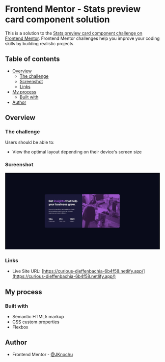 # Frontend Mentor - Stats preview card component solution

This is a solution to the [Stats preview card component challenge on Frontend Mentor](https://www.frontendmentor.io/challenges/stats-preview-card-component-8JqbgoU62). Frontend Mentor challenges help you improve your coding skills by building realistic projects. 

## Table of contents

- [Overview](#overview)
  - [The challenge](#the-challenge)
  - [Screenshot](#screenshot)
  - [Links](#links)
- [My process](#my-process)
  - [Built with](#built-with)
- [Author](#author)

## Overview

### The challenge

Users should be able to:

- View the optimal layout depending on their device's screen size

### Screenshot

![](./images/screenshot.jpg)

### Links

- Live Site URL: [https://curious-dieffenbachia-6b4f58.netlify.app/](https://curious-dieffenbachia-6b4f58.netlify.app/)

## My process

### Built with

- Semantic HTML5 markup
- CSS custom properties
- Flexbox

## Author

- Frontend Mentor - [@JKnochu](https://www.frontendmentor.io/profile/JKnochu)
